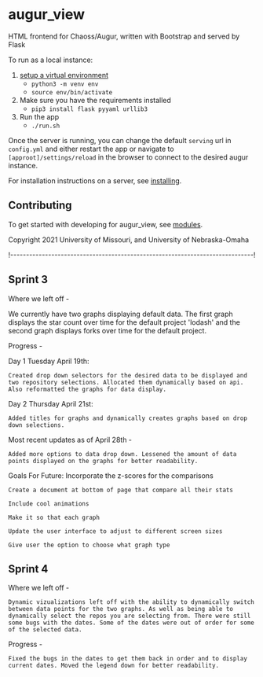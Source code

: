 # augur_view

HTML frontend for Chaoss/Augur, written with Bootstrap and served by Flask

To run as a local instance:

1. [setup a virtual environment](https://docs.python.org/3/library/venv.html#module-venv)
    - `python3 -m venv env`
    - `source env/bin/activate`
2. Make sure you have the requirements installed
    - `pip3 install flask pyyaml urllib3`
3. Run the app
    - `./run.sh`

Once the server is running, you can change the default `serving` url in `config.yml` and either restart the app or navigate to `[approot]/settings/reload` in the browser to connect to the desired augur instance.

For installation instructions on a server, see [installing](installing.md).

## Contributing

To get started with developing for augur_view, see [modules](modules.md).

Copyright 2021 University of Missouri, and University of Nebraska-Omaha

!-----------------------------------------------------------------------------!

## Sprint 3 

Where we left off -

We currently have two graphs displaying default data. The first graph displays the star count over time for the default project 'lodash' and the second graph displays forks over time for the default project. 

Progress - 

Day 1 Tuesday April 19th:

    Created drop down selectors for the desired data to be displayed and two repository selections. Allocated them dynamically based on api. Also reformatted the graphs for data display.

Day 2 Thursday April 21st:

    Added titles for graphs and dynamically creates graphs based on drop down selections. 

Most recent updates as of April 28th -

    Added more options to data drop down. Lessened the amount of data points displayed on the graphs for better readability. 


Goals For Future: 
    Incorporate the z-scores for the comparisons
    
    Create a document at bottom of page that compare all their stats
    
    Include cool animations 
    
    Make it so that each graph 
    
    Update the user interface to adjust to different screen sizes 
    
    Give user the option to choose what graph type
    
    
## Sprint 4

Where we left off - 

    Dynamic vizualizations left off with the ability to dynamically switch between data points for the two graphs. As well as being able to dynamically select the repos you are selecting from. There were still some bugs with the dates. Some of the dates were out of order for some of the selected data.

Progress -

    Fixed the bugs in the dates to get them back in order and to display current dates. Moved the legend down for better readability. 
    
    



